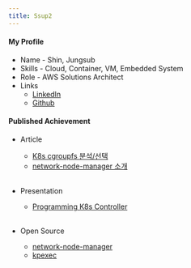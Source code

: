 ```yaml
---
title: Ssup2
---
```


#### My Profile

* Name - Shin, Jungsub
* Skills - Cloud, Container, VM, Embedded System
* Role - AWS Solutions Architect
* Links
  * [LinkedIn](https://kr.linkedin.com/in/jungsub-shin-933b82119)
  * [Github](https://github.com/ssup2)

#### Published Achievement

* Article
  * [K8s cgroupfs 분석/선택](https://tech.kakao.com/2020/06/29/cgroup-driver/)
  * [network-node-manager 소개](https://tech.kakao.com/2021/03/03/network-node-manager/) <br> <br>

* Presentation
  * [Programming K8s Controller](https://tv.kakao.com/channel/3693125/cliplink/414072325) <br> <br>

* Open Source
  * [network-node-manager](https://github.com/kakao/network-node-manager)
  * [kpexec](https://github.com/ssup2/kpexec)

